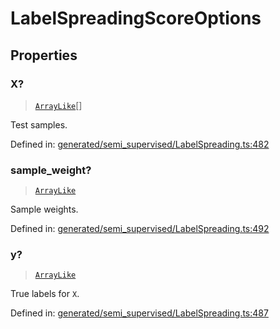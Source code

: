 # LabelSpreadingScoreOptions

## Properties

### X?

> [`ArrayLike`](../types/ArrayLike.md)[]

Test samples.

Defined in:  [generated/semi\_supervised/LabelSpreading.ts:482](https://github.com/transitive-bullshit/scikit-learn-ts/blob/b59c1ff/packages/sklearn/src/generated/semi_supervised/LabelSpreading.ts#L482)

### sample\_weight?

> [`ArrayLike`](../types/ArrayLike.md)

Sample weights.

Defined in:  [generated/semi\_supervised/LabelSpreading.ts:492](https://github.com/transitive-bullshit/scikit-learn-ts/blob/b59c1ff/packages/sklearn/src/generated/semi_supervised/LabelSpreading.ts#L492)

### y?

> [`ArrayLike`](../types/ArrayLike.md)

True labels for `X`.

Defined in:  [generated/semi\_supervised/LabelSpreading.ts:487](https://github.com/transitive-bullshit/scikit-learn-ts/blob/b59c1ff/packages/sklearn/src/generated/semi_supervised/LabelSpreading.ts#L487)
